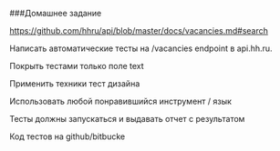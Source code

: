###Домашнее задание

https://github.com/hhru/api/blob/master/docs/vacancies.md#search

Написать автоматические тесты на /vacancies endpoint в api.hh.ru.

Покрыть тестами только поле text

Применить техники тест дизайна

Использовать любой понравившийся инструмент / язык

Тесты должны запускаться и выдавать отчет с результатом

Код тестов на github/bitbucke
